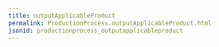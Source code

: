 ```yaml
---
title: outputApplicableProduct
permalink: ProductionProcess.outputApplicableProduct.html
jsonid: productionprocess_outputapplicableproduct
---
```

